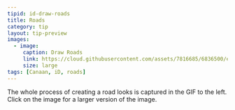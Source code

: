 ```yaml
---
tipid: id-draw-roads
title: Roads
category: tip
layout: tip-preview
images:
  - image:
     caption: Draw Roads
     link: https://cloud.githubusercontent.com/assets/7816685/6836500/ebe377f0-d318-11e4-914a-a74a1d0e7bf7.gif
     size: large
tags: [Canaan, iD, roads]
---
```


The whole process of creating a road looks is captured in the GIF to the left. Click on the image for a larger version of the image.



